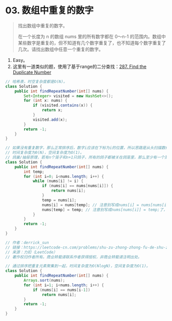 # 03. 数组中重复的数字

> 找出数组中重复的数字。
>
>
> 在一个长度为 n 的数组 nums 里的所有数字都在 0～n-1 的范围内。数组中某些数字是重复的，但不知道有几个数字重复了，也不知道每个数字重复了几次。请找出数组中任意一个重复的数字。
>

1. Easy。
2. 这里有一道类似的题，使用了基于range的二分查找：[287. Find the Duplicate Number](../src/287_Find_the_Duplicate_Number.md)

```java
// 哈希表，时空复杂度都是O(N)。
class Solution {
    public int findRepeatNumber(int[] nums) {
        Set<Integer> visited = new HashSet<>();
        for (int x: nums) {
            if (visited.contains(x)) {
                return x;
            }
            visited.add(x);
        }
        return -1;
    }
}
```

```java
// 如果没有重复数字，那么正常排序后，数字i应该在下标为i的位置，所以思路是从头扫描数组，遇到下标为i的数字如果不是i的话，假设为m，那么我们就拿m与下标m的数字交换，也就是把m放到下标m的位置上去。如果在交换之前，发现位置m已经被m占了，说明m就是重复的数字。（两个萝卜一个坑）
// 时间复杂度为0(N)，空间复杂度为O(1)。
// 鸽巢/抽屉原理，若有n个笼子和n+1只鸽子，所有的鸽子都被关在鸽笼里，那么至少有一个笼子有至少2只鸽子。
class Solution {
    public int findRepeatNumber(int[] nums) {
        int temp;
        for (int i=0; i<nums.length; i++) {
            while (nums[i] != i) {
                if (nums[i] == nums[nums[i]]) {
                    return nums[i];
                }
                temp = nums[i];
                nums[i] = nums[temp]; // 注意别写成nums[i] = nums[nums[i]];了，虽然这里还是使用了nums[i]的旧值。
                nums[temp] = temp; // 注意别写成nums[nums[i]] = temp;了，这里就会使用了nums[i]的新值，从而是错误的。
            }
        }
        return -1;
    }
}

// 作者：derrick_sun
// 链接：https://leetcode-cn.com/problems/shu-zu-zhong-zhong-fu-de-shu-zi-lcof/solution/yuan-di-zhi-huan-shi-jian-kong-jian-100-by-derrick/
// 来源：力扣（LeetCode）
// 著作权归作者所有。商业转载请联系作者获得授权，非商业转载请注明出处。
```

```java
// 通过排序把重复元素聚集到一起，时间复杂度为O(NlogN)，空间复杂度为O(1)。
class Solution {
    public int findRepeatNumber(int[] nums) {
        Arrays.sort(nums);
        for (int i=1; i<nums.length; i++) {
            if (nums[i] == nums[i-1])
                return nums[i];
        }
        return -1;
    }
}
```

